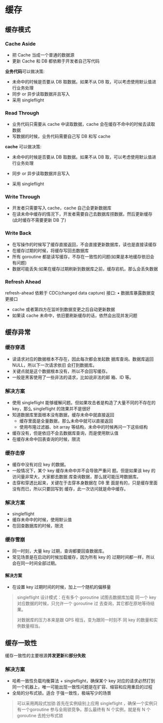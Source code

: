 # 缓存

## 缓存模式

### Cache Aside

- 把 Cache 当成一个普通的数据源
- 更新 Cache 和 DB 都依赖于开发者自己写代码

**业务代码**可以做决策:

- 未命中的时候是否要从 DB 取数据。如果不从 DB 取，可以考虑使用默认值进行业务处理
- 同步 or 异步读取数据并且写入
- 采用 singleflight

### Read Through

- 业务代码只需要从 cache 中读取数据，cache 会在缓存不命中的时候去读取数据
- 写数据的时候，业务代码需要自己写 DB 和写 cache

**cache** 可以做决策:

- 未命中的时候是否要从 DB 取数据。如果不从 DB 取，可以考虑使用默认值进行业务处理

- 同步 or 异步读取数据并且写入
- 采用 singleflight

### Write Through

- 开发者只需要写入 cache，cache 自己会更新数据库
- 在读未命中缓存的情况下，开发者需要自己去数据库捞数据，然后更新缓存(此时缓存不需要更新 DB 了)

### Write Back

- 在写操作的时候写了缓存直接返回，不会直接更新数据库，读也是直接读缓存
- 在缓存过期的时候，将缓存写回去数据库
- 所有 goroutine 都是读写缓存，不存在一致性的问题(如果是本地缓存依旧会有问题)
- 数据可能丢失:如果在缓存过期刷新到数据库之前，缓存宕机，那么会丢失数据

### Refresh Ahead

refresh-ahead 依赖于 CDC(changed data capture) 接口: • 数据库暴露数据变更接口

- cache 或者第四方在监听到数据变更之后自动更新数据
- 如果读 cache 未命中，依旧要刷新缓存的话，依然会出现并发问题

## 缓存异常

### 缓存穿透

- 读请求对应的数据根本不存在，因此每次都会发起数 据库查询。数据库返回 NULL，所以下一次请求依旧 会打到数据库。
- 关键点就是这个数据根本没有，所以不会回写缓存。
- 一般是黑客使用了一些非法的请求，比如说非法的邮 箱、ID 等。

### 解决方案

- 使用 singleflight 能够缓解问题。但如果攻击者是构造了大量不同的不存在的 key，那么 singleflight 的效果并不是很好
- 知道数据库里面根本没有数据，缓存未命中就直接返回
  - 缓存里面是全量数据，那么未命中就可以直接返回
  - 使用布隆过滤器、bit array 等结构，未命中的时候再问一下这些结构
- 缓存没有，但是依旧不会去数据库查询，而是使用默认值
- 在缓存未命中回表查询的时候，限流

### 缓存击穿

- 缓存中没有对应 key 的数据。
- 一般情况下，某个 key 缓存未命中并不会导致严重问 题。但是如果该 key 的访问量非常大，大家都去数据 库查询数据，那么就可能压垮数据库。
- 击穿和穿透比起来，关键在于击穿本身数据在 DB 里 面是有的，只是缓存里面没有而已，所以只要回写到 缓存，此一次访问就是命中缓存。

### 解决方案

- singleflight
- 缓存未命中的时候，使用默认值
- 在回查数据库的时候，限流

### 缓存雪崩

- 同一时刻，大量 key 过期，查询都要回查数据库。
- 常见场景是在启动的时候加载缓存，因为所有 key 的 过期时间都一样，所以会在同一时间全部过期。

#### 解决方案

- 在设置 key 过期时间的时候，加上一个随机的偏移量

> singleflight 设计模式：在有多个 goroutine 试图去数据库加载 同一个 key 对应数据的时候，只允许一个 goroutine 过 去查询，其它都在原地等待结果。
>
> 对数据库的压力本来是跟 QPS 相当，变为跟同一时刻不 同 key 的数量和实例数量相当。

## 缓存一致性

缓存一致性的主要根源**并发更新**和**部分失败**

### 解决方案

- 哈希一致性负载均衡算法 + singleflight，确保某个 key 对应的请求必然打到同一个机器上，唯一可能出现一致性问题是在扩容、缩容和应用重启的过程
- 全局的分布式锁。适合 于强一致性，极端写少的场景

> 可以采用两段式加锁:首先在实例级别上应用 singleflight ，确保一个实例只有一个goroutine 参与全局锁竞争。那么最终有 N 个实例，就是有 N 个 goroutine 去抢分布式锁